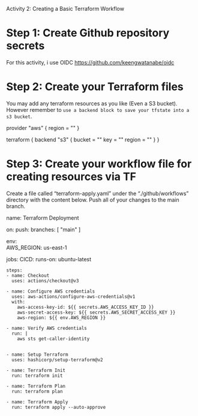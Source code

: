 Activity 2: Creating a Basic Terraform Workflow

# Step 1: Create Github repository secrets 
For this activity, i use OIDC https://github.com/keengwatanabe/oidc
<!-- Go to your Github repository -> Settings
Go to Security > Secrets and Variables -> Actions
Click “New Repository Secret”
You will have to create 2 secrets with the following name:Name: AWS_ACCESS_KEY_ID
Value: Key in your Access Key ID value
Name: AWS_SECRET_ACCESS_KEY
Value: Key in your Secret Access Key ID value -->

# Step 2: Create your Terraform files
You may add any terraform resources as you like (Even a S3 bucket). However remember to `use a backend block to save your tfstate into a s3 bucket`.

provider "aws" {
  region = ""
}

terraform {
  backend "s3" {
    bucket = ""
    key    = ""
    region = ""
  }
}

# Step 3: Create your workflow file for creating resources via TF
Create a file called “terraform-apply.yaml” under the “./github/workflows” directory with the content below.
Push all of your changes to the main branch.

name: Terraform Deployment

on:
  push:
    branches: [ "main" ]

env:            
  AWS_REGION: us-east-1  

jobs:
  CICD:
    runs-on: ubuntu-latest

    steps:
    - name: Checkout
      uses: actions/checkout@v3
   
    - name: Configure AWS credentials
      uses: aws-actions/configure-aws-credentials@v1
      with:
        aws-access-key-id: ${{ secrets.AWS_ACCESS_KEY_ID }}
        aws-secret-access-key: ${{ secrets.AWS_SECRET_ACCESS_KEY }}
        aws-region: ${{ env.AWS_REGION }}

    - name: Verify AWS credentials
      run: |
        aws sts get-caller-identity


    - name: Setup Terraform
      uses: hashicorp/setup-terraform@v2
   
    - name: Terraform Init
      run: terraform init

    - name: Terraform Plan
      run: terraform plan
   
    - name: Terraform Apply
      run: terraform apply --auto-approve


